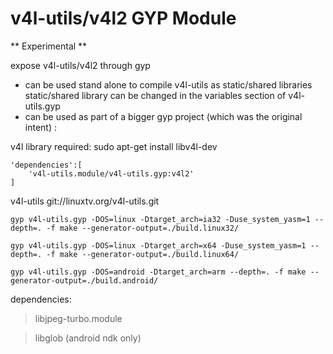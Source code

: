 # v4l-utils/v4l2 GYP Module

** Experimental **

expose v4l-utils/v4l2 through gyp

- can be used stand alone to compile v4l-utils as static/shared libraries 
	static/shared library can be changed in the variables section of v4l-utils.gyp
- can be used as part of a bigger gyp project (which was the original intent) :

v4l library required:
sudo apt-get install libv4l-dev

```
'dependencies':[
	'v4l-utils.module/v4l-utils.gyp:v4l2'
]
```

v4l-utils git://linuxtv.org/v4l-utils.git


```
gyp v4l-utils.gyp -DOS=linux -Dtarget_arch=ia32 -Duse_system_yasm=1 --depth=. -f make --generator-output=./build.linux32/

gyp v4l-utils.gyp -DOS=linux -Dtarget_arch=x64 -Duse_system_yasm=1 --depth=. -f make --generator-output=./build.linux64/

gyp v4l-utils.gyp -DOS=android -Dtarget_arch=arm --depth=. -f make --generator-output=./build.android/
```

dependencies:

>libjpeg-turbo.module

>libglob (android ndk only)


